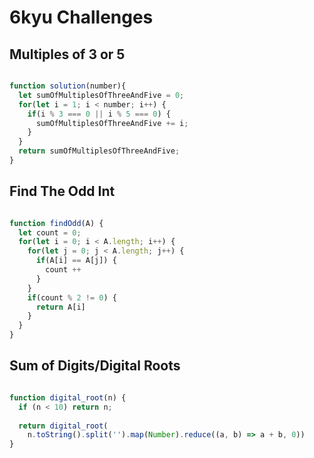 # 6kyu Challenges

## Multiples of 3 or 5

```js

function solution(number){
  let sumOfMultiplesOfThreeAndFive = 0;
  for(let i = 1; i < number; i++) {
    if(i % 3 === 0 || i % 5 === 0) {
      sumOfMultiplesOfThreeAndFive += i;
    }
  }
  return sumOfMultiplesOfThreeAndFive;
}

```

## Find The Odd Int

```js

function findOdd(A) {
  let count = 0;
  for(let i = 0; i < A.length; i++) {
    for(let j = 0; j < A.length; j++) {
      if(A[i] == A[j]) {
        count ++
      }
    }
    if(count % 2 != 0) {
      return A[i]
    }
  }
}

```

## Sum of Digits/Digital Roots

```js

function digital_root(n) {
  if (n < 10) return n;  
  
  return digital_root(
    n.toString().split('').map(Number).reduce((a, b) => a + b, 0))
}
  
```